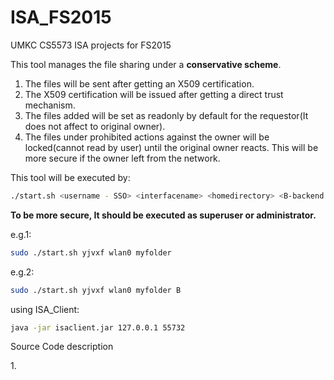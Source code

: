 # ISA_FS2015
UMKC CS5573 ISA projects for FS2015

This tool manages the file sharing under a <b>conservative scheme</b>.

1. The files will be sent after getting an X509 certification.
2. The X509 certification will be issued after getting a direct trust mechanism.
3. The files added will be set as readonly by default for the requestor(It does not affect to original owner).
4. The files under prohibited actions against the owner will be locked(cannot read by user) until the original owner reacts. This will be more secure if the owner left from the network.

This tool will be executed by:

```sh
./start.sh <username - SSO> <interfacename> <homedirectory> <B-backend mode>
```

<p><b>To be more secure, It should be executed as superuser or administrator.</b></p>
<p>e.g.1:</p>

```sh
sudo ./start.sh yjvxf wlan0 myfolder
```

<p>e.g.2:</p>

```sh
sudo ./start.sh yjvxf wlan0 myfolder B
```

<p>using ISA_Client:</p>

```sh
java -jar isaclient.jar 127.0.0.1 55732
```

<p> Source Code description </p>
1. 
